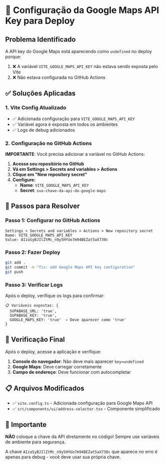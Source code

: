 # 🚀 Configuração da Google Maps API Key para Deploy

## Problema Identificado

A API key do Google Maps está aparecendo como `undefined` no deploy porque:
1. ❌ A variável `VITE_GOOGLE_MAPS_API_KEY` não estava sendo exposta pelo Vite
2. ❌ Não estava configurada no GitHub Actions

## ✅ Soluções Aplicadas

### 1. Vite Config Atualizado
- ✅ Adicionada configuração para `VITE_GOOGLE_MAPS_API_KEY`
- ✅ Variável agora é exposta em todos os ambientes
- ✅ Logs de debug adicionados

### 2. Configuração no GitHub Actions

**IMPORTANTE**: Você precisa adicionar a variável no GitHub Actions:

1. **Acesse seu repositório no GitHub**
2. **Vá em Settings > Secrets and variables > Actions**
3. **Clique em "New repository secret"**
4. **Configure:**
   - **Name**: `VITE_GOOGLE_MAPS_API_KEY`
   - **Secret**: `sua-chave-da-api-do-google-maps`

## 🔧 Passos para Resolver

### Passo 1: Configurar no GitHub Actions
```
Settings > Secrets and variables > Actions > New repository secret
Name: VITE_GOOGLE_MAPS_API_KEY
Value: AIzaSyBJIlZtMc_n9y5HYUo7m94BEZat5aX730c
```

### Passo 2: Fazer Deploy
```bash
git add .
git commit -m "fix: add Google Maps API key configuration"
git push
```

### Passo 3: Verificar Logs
Após o deploy, verifique os logs para confirmar:
```
📋 Variáveis expostas: {
  SUPABASE_URL: 'true',
  SUPABASE_KEY: 'true',
  GOOGLE_MAPS_KEY: 'true'  ← Deve aparecer como 'true'
}
```

## 🎯 Verificação Final

Após o deploy, acesse a aplicação e verifique:

1. **Console do navegador**: Não deve mais aparecer `key=undefined`
2. **Google Maps**: Deve carregar corretamente
3. **Campo de endereço**: Deve funcionar com autocompletar

## 📋 Arquivos Modificados

- ✅ `vite.config.ts` - Adicionada configuração para Google Maps API
- ✅ `src/components/ui/address-selector.tsx` - Componente simplificado

## 🚨 Importante

**NÃO** coloque a chave da API diretamente no código! Sempre use variáveis de ambiente para segurança.

A chave `AIzaSyBJIlZtMc_n9y5HYUo7m94BEZat5aX730c` que aparece no erro é apenas para debug - você deve usar sua própria chave.
